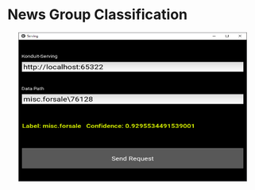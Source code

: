 # News Group Classification
<p align="center">
  <img width="460" height="300" src="metadata/konduit-serving.PNG">
</p>
